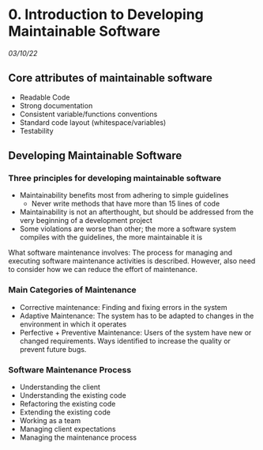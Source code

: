 # 0. Introduction to Developing Maintainable Software
_03/10/22_
## Core attributes of maintainable software
- Readable Code
- Strong documentation
- Consistent variable/functions conventions
- Standard code layout (whitespace/variables)
- Testability

## Developing Maintainable Software
### Three principles for developing maintainable software
- Maintainability benefits most from adhering to simple guidelines
	- Never write methods that have more than 15 lines of code
- Maintainability is not an afterthought, but should be addressed from the very beginning of a development project
- Some violations are worse than other; the more a software system compiles with the guidelines, the more maintainable it is

What software maintenance involves: The process for managing and executing software maintenance activities is described. However, also need to consider how we can reduce the effort of maintenance.

### Main Categories of Maintenance 
- Corrective maintenance: Finding and fixing errors in the system
- Adaptive Maintenance: The system has to be adapted to changes in the environment in which it operates
- Perfective + Preventive Maintenance: Users of the system have new or changed requirements. Ways identified to increase the quality or prevent future bugs.

### Software Maintenance Process
- Understanding the client
- Understanding the existing code
- Refactoring the existing code
- Extending the existing code
- Working as a team
- Managing client expectations
- Managing the maintenance process